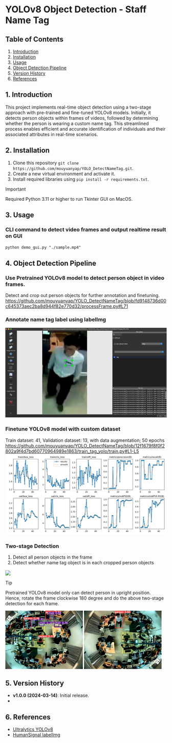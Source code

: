 # YOLOv8 Object Detection - Staff Name Tag

## Table of Contents
1. [Introduction](#1-introduction)
2. [Installation](#2-installation)
3. [Usage](#3-usage)
4. [Object Detection Pipeline](#4-object-detection-pipeline)
5. [Version History](#5-version-history)
6. [References](#6-references)

## 1. Introduction
This project implements real-time object detection using a two-stage approach with pre-trained and fine-tuned YOLOv8 models. Initially, it detects person objects within frames of videos, followed by determining whether the person is wearing a custom name tag. This streamlined process enables efficient and accurate identification of individuals and their associated attributes in real-time scenarios.

## 2. Installation
1. Clone this repository `git clone https://github.com/mouyuanyap/YOLO_DetectNameTag.git`.
2. Create a new virtual environment and activate it.
3. Install required libraries using `pip install -r requirements.txt`.

> [!IMPORTANT]
> Required Python 3.11 or higher to run Tkinter GUI on MacOS.

## 3. Usage
### CLI command to detect video frames and output realtime result on GUI
`python demo_gui.py "./sample.mp4"`

###

## 4. Object Detection Pipeline
### Use Pretrained YOLOv8 model to detect person object in video frames.
Detect and crop out person objects for further annotation and finetuning.
https://github.com/mouyuanyap/YOLO_DetectNameTag/blob/fd9148736d00c645373aec2ba8d944f82e770d32/processFrame.py#L71

### Annotate name tag label using labelImg
![Screenshot of annotating using labelImg](https://github.com/mouyuanyap/YOLO_DetectNameTag/blob/9cb9ab9f044e9db2ace3408183ee8cfb1e441fa3/docs/Screenshot-labelImg.png)

### Finetune YOLOv8 model with custom dataset
Train dataset: 41, Validation dataset: 13, with data augmentation; 50 epochs 
https://github.com/mouyuanyap/YOLO_DetectNameTag/blob/12f1679f8f0f2802a9f4d7bd60770964989e1863/train_tag_yolo/train.py#L1-L5
![Finetune training result](https://github.com/mouyuanyap/YOLO_DetectNameTag/blob/fd9148736d00c645373aec2ba8d944f82e770d32/train_tag_yolo/runs/detect/train4/results.png)

### Two-stage Detection 
1. Detect all person objects in the frame
2. Detect whether name tag object is in each cropped person objects

<img align="center" width="75%" src="https://github.com/mouyuanyap/YOLO_DetectNameTag/blob/12f1679f8f0f2802a9f4d7bd60770964989e1863/docs/GUI-detection-video.gif">

> [!TIP]
> Pretrained YOLOv8 model only can detect person in upright position.
> Hence, rotate the frame clockwise 180 degree and do the above two-stage detection for each frame.

<img src="https://github.com/mouyuanyap/YOLO_DetectNameTag/blob/12f1679f8f0f2802a9f4d7bd60770964989e1863/docs/Screenshot-YOLO-inference-norotate.jpg" width="48%" > <img src="https://github.com/mouyuanyap/YOLO_DetectNameTag/blob/12f1679f8f0f2802a9f4d7bd60770964989e1863/docs/Screenshot-YOLO-inference-rotate.jpg" width="48%" >



## 5. Version History
- **v1.0.0 (2024-03-14)**: Initial release.
- 
## 6. References
- [Ultralytics YOLOv8](https://github.com/ultralytics/ultralytics)
- [HumanSignal labelImg](https://github.com/HumanSignal/labelImg)
